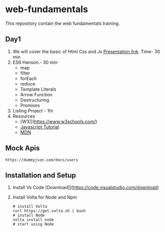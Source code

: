 # web-fundamentals

This repository contain the web fundamentals training.

## Day1

1. We will cover the basic of Html Css and Js [Presentation link](https://docs.google.com/presentation/d/1iucLTj30HuR_qFxuG3ffmO2EkJQdfW4dNJnAIkQM0iM/edit#slide=id.gda6736be0d_4_44). Time- 30 min
2. ES6 Hanson.- 30 min
   - map
   - filter
   - forEach
   - reduce
   - Template Literals
   - Arrow Function
   - Destructuring
   - Promises
3. Listing Project - 1hr
4. Resources
   - [W3]](<https://www.w3schools.com/>)
   - [Javascript Tutorial](https://javascript.info/)
   - [MDN](https://developer.mozilla.org/en-US/)

## Mock Apis
```
https://dummyjson.com/docs/users
```
## Installation and Setup

1. Install Vs Code [Download]](<https://code.visualstudio.com/download>)
2. Install Volta for Node and Npm

    ```
    # install Volta
    curl https://get.volta.sh | bash
    # install Node
    volta install node
    # start using Node
    ```
